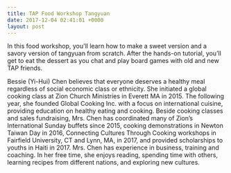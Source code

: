 ```yaml
---
title: TAP Food Workshop Tangyuan
date: 2017-12-04 02:41:01 +0000
layout: post
---
```


<p>In this food workshop, you'll learn how to make a sweet version and a savory version of tangyuan from scratch. After the hands-on tutorial, you’ll get to eat the dessert as you chat and play board games with old and new TAP friends.</p>
<p>Bessie (Yi-Hui) Chen believes that everyone deserves a healthy meal regardless of social economic class or ethnicity. She initiated a global cooking class at Zion Church Ministries in Everett MA in 2015. The following year, she founded Global Cooking Inc. with a focus on international cuisine, providing education on healthy eating and cooking. Beside cooking classes and sales fundraising, Mrs. Chen has coordinated many of Zion’s International Sunday buffets since 2015, cooking demonstrations in Newton Taiwan Day in 2016, Connecting Cultures Through Cooking workshops in Fairfield University, CT and Lynn, MA, in 2017, and provided scholarships to youths in Haiti in 2017. Mrs. Chen has experience in business, training and coaching. In her free time, she enjoys reading, spending time with others, learning recipes from different nations, and exploring new cultures.</p>
